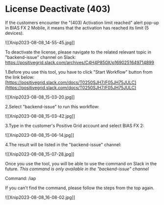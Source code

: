 # License Deactivate (403)

If the customers encounter the "(403) Activation limit reached" alert pop-up in BIAS FX 2 Mobile, it means that the activation has reached its limit (5 devices).

![[Xnip2023-08-08_14-55-45.jpg]]

To deactivate the license, please navigate to the related relevant topic in "backend-issue" channel on Slack:
[https://positivegrid.slack.com/archives/C4H4P850X/p1690251649714899
](https://positivegrid.slack.com/archives/C4H4P850X/p1690251649714899
)

1.Before you use this tool, you have to click "Start Workflow" button from the link below:
[https://positivegrid.slack.com/docs/T0250SJH7/F05JH75JULC](https://positivegrid.slack.com/docs/T0250SJH7/F05JH75JULC)

![[Xnip2023-08-08_15-03-20.jpg]]

2.Select "backend-issue" to run this workflow:
   
 ![[Xnip2023-08-08_15-03-42.jpg]]

3.Type in the customer's Positive Grid account and select BIAS FX 2:
   
![[Xnip2023-08-08_15-06-14.jpg]]

4.The result will be listed in the "backend-issue" channel:

![[Xnip2023-08-08_15-07-28.jpg]]

Once you use the tool, you will be able to use the command on Slack in the future.
*This command is only available in the "backend-issue" channel*

Command: /iap



If you can't find the command, please follow the steps from the top again.

![[Xnip2023-08-08_16-08-02.jpg]]